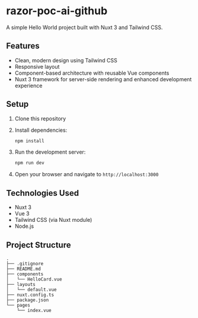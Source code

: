 # razor-poc-ai-github

A simple Hello World project built with Nuxt 3 and Tailwind CSS.

## Features

- Clean, modern design using Tailwind CSS
- Responsive layout
- Component-based architecture with reusable Vue components
- Nuxt 3 framework for server-side rendering and enhanced development experience

## Setup

1. Clone this repository
2. Install dependencies:

   ```bash
   npm install
   ```

3. Run the development server:

   ```bash
   npm run dev
   ```

4. Open your browser and navigate to `http://localhost:3000`

## Technologies Used

- Nuxt 3
- Vue 3
- Tailwind CSS (via Nuxt module)
- Node.js

## Project Structure

```
.
├── .gitignore
├── README.md
├── components
│   └── HelloCard.vue
├── layouts
│   └── default.vue
├── nuxt.config.ts
├── package.json
└── pages
    └── index.vue
```

